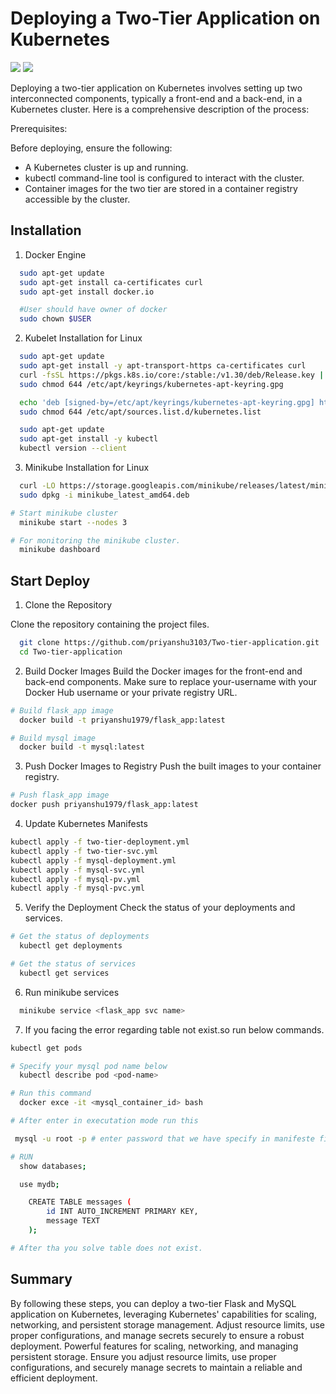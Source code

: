 
# Deploying a Two-Tier Application on Kubernetes
<img src = "2-tier-diagram.png">
<img src = "2-tier-5.png">

Deploying a two-tier application on Kubernetes involves setting up two interconnected components, typically a front-end and a back-end, in a Kubernetes cluster. Here is a comprehensive description of the process:

Prerequisites:

Before deploying, ensure the following:

- A Kubernetes cluster is up and running.
- kubectl command-line tool is configured to interact with the cluster.
- Container images for the two tier are stored in a container registry accessible by the cluster.
## Installation

1. Docker Engine

```bash
  sudo apt-get update
  sudo apt-get install ca-certificates curl
  sudo apt-get install docker.io

  #User should have owner of docker
  sudo chown $USER 
```
2. Kubelet Installation for Linux
```bash
  sudo apt-get update
  sudo apt-get install -y apt-transport-https ca-certificates curl
  curl -fsSL https://pkgs.k8s.io/core:/stable:/v1.30/deb/Release.key | sudo gpg --dearmor -o /etc/apt/keyrings/kubernetes-apt-keyring.gpg
  sudo chmod 644 /etc/apt/keyrings/kubernetes-apt-keyring.gpg

  echo 'deb [signed-by=/etc/apt/keyrings/kubernetes-apt-keyring.gpg] https://pkgs.k8s.io/core:/stable:/v1.30/deb/ /' | sudo tee /etc/apt/sources.list.d/kubernetes.list
  sudo chmod 644 /etc/apt/sources.list.d/kubernetes.list

  sudo apt-get update
  sudo apt-get install -y kubectl
  kubectl version --client
```
3. Minikube Installation for Linux
```bash
  curl -LO https://storage.googleapis.com/minikube/releases/latest/minikube_latest_amd64.deb
  sudo dpkg -i minikube_latest_amd64.deb

# Start minikube cluster
  minikube start --nodes 3

# For monitoring the minikube cluster.
  minikube dashboard
```

## Start Deploy

1. Clone the Repository

Clone the repository containing the project files.
```bash
  git clone https://github.com/priyanshu3103/Two-tier-application.git
  cd Two-tier-application
```
2. Build Docker Images
Build the Docker images for the front-end and back-end components. Make sure to replace your-username with your Docker Hub username or your private registry URL.
```bash
# Build flask_app image
  docker build -t priyanshu1979/flask_app:latest

# Build mysql image
  docker build -t mysql:latest
```

3. Push Docker Images to Registry
Push the built images to your container registry.
```bash
# Push flask_app image
docker push priyanshu1979/flask_app:latest
```

4. Update Kubernetes Manifests
```bash
kubectl apply -f two-tier-deployment.yml
kubectl apply -f two-tier-svc.yml
kubectl apply -f mysql-deployment.yml
kubectl apply -f mysql-svc.yml
kubectl apply -f mysql-pv.yml
kubectl apply -f mysql-pvc.yml
```
5. Verify the Deployment
Check the status of your deployments and services.
```bash
# Get the status of deployments
  kubectl get deployments

# Get the status of services
  kubectl get services
```
6. Run minikube services
```bash
  minikube service <flask_app svc name>
```
7. If you facing the error regarding table not exist.so run below commands.
```bash
kubectl get pods

# Specify your mysql pod name below
  kubectl describe pod <pod-name>

# Run this command 
  docker exce -it <mysql_container_id> bash

# After enter in executation mode run this

 mysql -u root -p # enter password that we have specify in manifeste file 

# RUN
  show databases;

  use mydb;

    CREATE TABLE messages (
        id INT AUTO_INCREMENT PRIMARY KEY,
        message TEXT
    );

# After tha you solve table does not exist.
```

## Summary

By following these steps, you can deploy a two-tier Flask and MySQL application on Kubernetes, leveraging Kubernetes' capabilities for scaling, networking, and persistent storage management. Adjust resource limits, use proper configurations, and manage secrets securely to ensure a robust deployment. Powerful features for scaling, networking, and managing persistent storage. Ensure you adjust resource limits, use proper configurations, and securely manage secrets to maintain a reliable and efficient deployment.
